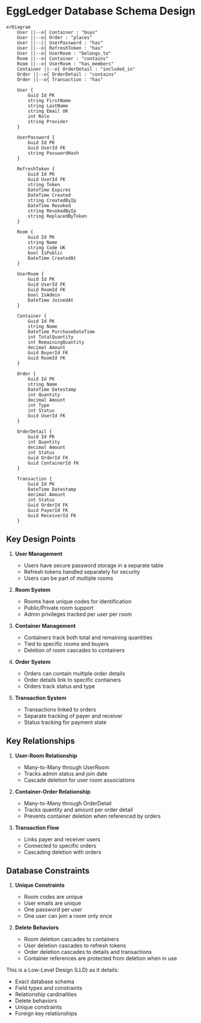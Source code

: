 # EggLedger Database Schema Design

```mermaid
erDiagram
    User ||--o{ Container : "buys"
    User ||--o{ Order : "places"
    User ||--|| UserPassword : "has"
    User ||--o{ RefreshToken : "has"
    User ||--o{ UserRoom : "belongs_to"
    Room ||--o{ Container : "contains"
    Room ||--o{ UserRoom : "has_members"
    Container ||--o{ OrderDetail : "included_in"
    Order ||--o{ OrderDetail : "contains"
    Order ||--o{ Transaction : "has"
    
    User {
        Guid Id PK
        string FirstName
        string LastName
        string Email UK
        int Role
        string Provider
    }

    UserPassword {
        Guid Id PK
        Guid UserId FK
        string PasswordHash
    }

    RefreshToken {
        Guid Id PK
        Guid UserId FK
        string Token
        DateTime Expires
        DateTime Created
        string CreatedByIp
        DateTime Revoked
        string RevokedByIp
        string ReplacedByToken
    }

    Room {
        Guid Id PK
        string Name
        string Code UK
        bool IsPublic
        DateTime CreatedAt
    }

    UserRoom {
        Guid Id PK
        Guid UserId FK
        Guid RoomId FK
        bool IsAdmin
        DateTime JoinedAt
    }

    Container {
        Guid Id PK
        string Name
        DateTime PurchaseDateTime
        int TotalQuantity
        int RemainingQuantity
        decimal Amount
        Guid BuyerId FK
        Guid RoomId FK
    }

    Order {
        Guid Id PK
        string Name
        DateTime Datestamp
        int Quantity
        decimal Amount
        int Type
        int Status
        Guid UserId FK
    }

    OrderDetail {
        Guid Id PK
        int Quantity
        decimal Amount
        int Status
        Guid OrderId FK
        Guid ContainerId FK
    }

    Transaction {
        Guid Id PK
        DateTime Datestamp
        decimal Amount
        int Status
        Guid OrderId FK
        Guid PayerId FK
        Guid ReceiverId FK
    }
```

## Key Design Points

1. **User Management**
   - Users have secure password storage in a separate table
   - Refresh tokens handled separately for security
   - Users can be part of multiple rooms

2. **Room System**
   - Rooms have unique codes for identification
   - Public/Private room support
   - Admin privileges tracked per user per room

3. **Container Management**
   - Containers track both total and remaining quantities
   - Tied to specific rooms and buyers
   - Deletion of room cascades to containers

4. **Order System**
   - Orders can contain multiple order details
   - Order details link to specific containers
   - Orders track status and type

5. **Transaction System**
   - Transactions linked to orders
   - Separate tracking of payer and receiver
   - Status tracking for payment state

## Key Relationships

1. **User-Room Relationship**
   - Many-to-Many through UserRoom
   - Tracks admin status and join date
   - Cascade deletion for user room associations

2. **Container-Order Relationship**
   - Many-to-Many through OrderDetail
   - Tracks quantity and amount per order detail
   - Prevents container deletion when referenced by orders

3. **Transaction Flow**
   - Links payer and receiver users
   - Connected to specific orders
   - Cascading deletion with orders

## Database Constraints

1. **Unique Constraints**
   - Room codes are unique
   - User emails are unique
   - One password per user
   - One user can join a room only once

2. **Delete Behaviors**
   - Room deletion cascades to containers
   - User deletion cascades to refresh tokens
   - Order deletion cascades to details and transactions
   - Container references are protected from deletion when in use

This is a Low-Level Design (LLD) as it details:
- Exact database schema
- Field types and constraints
- Relationship cardinalities
- Delete behaviors
- Unique constraints
- Foreign key relationships
